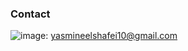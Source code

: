 <!---- ---->
### Contact
![image]({https://img.shields.io/badge/Gmail-D14836?style=for-the-badge&logo=gmail&logoColor=white}):
yasmineelshafei10@gmail.com <br>
<!---
YasoKarim/YasoKarim is a ✨ special ✨ repository because its `README.md` (this file) appears on your GitHub profile.
You can click the Preview link to take a look at your changes.
👋 Hi, I’m @YasoKarim
- 👀 I’m interested in ...
- 🌱 I’m currently learning ...
- 💞️ I’m looking to collaborate on ...
- 📫 How to reach me ...
--->
